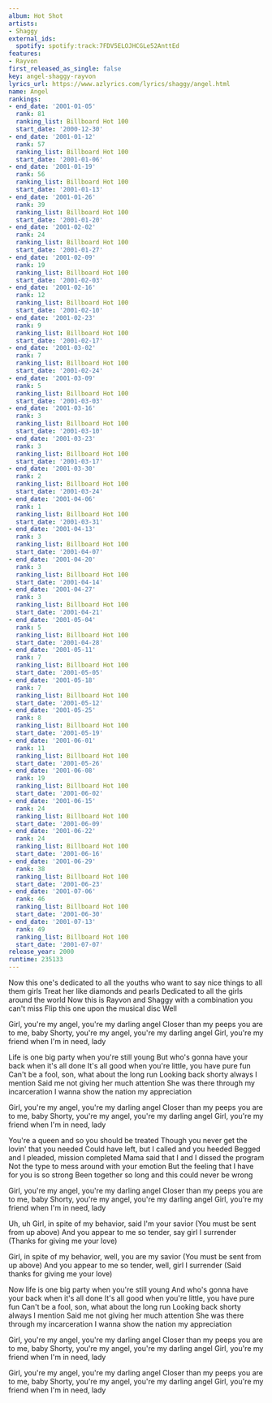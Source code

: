 ```yaml
---
album: Hot Shot
artists:
- Shaggy
external_ids:
  spotify: spotify:track:7FDV5ELOJHCGLe52AnttEd
features:
- Rayvon
first_released_as_single: false
key: angel-shaggy-rayvon
lyrics_url: https://www.azlyrics.com/lyrics/shaggy/angel.html
name: Angel
rankings:
- end_date: '2001-01-05'
  rank: 81
  ranking_list: Billboard Hot 100
  start_date: '2000-12-30'
- end_date: '2001-01-12'
  rank: 57
  ranking_list: Billboard Hot 100
  start_date: '2001-01-06'
- end_date: '2001-01-19'
  rank: 56
  ranking_list: Billboard Hot 100
  start_date: '2001-01-13'
- end_date: '2001-01-26'
  rank: 39
  ranking_list: Billboard Hot 100
  start_date: '2001-01-20'
- end_date: '2001-02-02'
  rank: 24
  ranking_list: Billboard Hot 100
  start_date: '2001-01-27'
- end_date: '2001-02-09'
  rank: 19
  ranking_list: Billboard Hot 100
  start_date: '2001-02-03'
- end_date: '2001-02-16'
  rank: 12
  ranking_list: Billboard Hot 100
  start_date: '2001-02-10'
- end_date: '2001-02-23'
  rank: 9
  ranking_list: Billboard Hot 100
  start_date: '2001-02-17'
- end_date: '2001-03-02'
  rank: 7
  ranking_list: Billboard Hot 100
  start_date: '2001-02-24'
- end_date: '2001-03-09'
  rank: 5
  ranking_list: Billboard Hot 100
  start_date: '2001-03-03'
- end_date: '2001-03-16'
  rank: 3
  ranking_list: Billboard Hot 100
  start_date: '2001-03-10'
- end_date: '2001-03-23'
  rank: 3
  ranking_list: Billboard Hot 100
  start_date: '2001-03-17'
- end_date: '2001-03-30'
  rank: 2
  ranking_list: Billboard Hot 100
  start_date: '2001-03-24'
- end_date: '2001-04-06'
  rank: 1
  ranking_list: Billboard Hot 100
  start_date: '2001-03-31'
- end_date: '2001-04-13'
  rank: 3
  ranking_list: Billboard Hot 100
  start_date: '2001-04-07'
- end_date: '2001-04-20'
  rank: 3
  ranking_list: Billboard Hot 100
  start_date: '2001-04-14'
- end_date: '2001-04-27'
  rank: 3
  ranking_list: Billboard Hot 100
  start_date: '2001-04-21'
- end_date: '2001-05-04'
  rank: 5
  ranking_list: Billboard Hot 100
  start_date: '2001-04-28'
- end_date: '2001-05-11'
  rank: 7
  ranking_list: Billboard Hot 100
  start_date: '2001-05-05'
- end_date: '2001-05-18'
  rank: 7
  ranking_list: Billboard Hot 100
  start_date: '2001-05-12'
- end_date: '2001-05-25'
  rank: 8
  ranking_list: Billboard Hot 100
  start_date: '2001-05-19'
- end_date: '2001-06-01'
  rank: 11
  ranking_list: Billboard Hot 100
  start_date: '2001-05-26'
- end_date: '2001-06-08'
  rank: 19
  ranking_list: Billboard Hot 100
  start_date: '2001-06-02'
- end_date: '2001-06-15'
  rank: 24
  ranking_list: Billboard Hot 100
  start_date: '2001-06-09'
- end_date: '2001-06-22'
  rank: 24
  ranking_list: Billboard Hot 100
  start_date: '2001-06-16'
- end_date: '2001-06-29'
  rank: 38
  ranking_list: Billboard Hot 100
  start_date: '2001-06-23'
- end_date: '2001-07-06'
  rank: 46
  ranking_list: Billboard Hot 100
  start_date: '2001-06-30'
- end_date: '2001-07-13'
  rank: 49
  ranking_list: Billboard Hot 100
  start_date: '2001-07-07'
release_year: 2000
runtime: 235133
---
```

Now this one's dedicated to all the youths who want to say nice things to all them girls
Treat her like diamonds and pearls
Dedicated to all the girls around the world
Now this is Rayvon and Shaggy with a combination you can't miss
Flip this one upon the musical disc
Well


Girl, you're my angel, you're my darling angel
Closer than my peeps you are to me, baby
Shorty, you're my angel, you're my darling angel
Girl, you're my friend when I'm in need, lady


Life is one big party when you're still young
But who's gonna have your back when it's all done
It's all good when you're little, you have pure fun
Can't be a fool, son, what about the long run
Looking back shorty always I mention
Said me not giving her much attention
She was there through my incarceration
I wanna show the nation my appreciation


Girl, you're my angel, you're my darling angel
Closer than my peeps you are to me, baby
Shorty, you're my angel, you're my darling angel
Girl, you're my friend when I'm in need, lady


You're a queen and so you should be treated
Though you never get the lovin' that you needed
Could have left, but I called and you heeded
Begged and I pleaded, mission completed
Mama said that I and I dissed the program
Not the type to mess around with your emotion
But the feeling that I have for you is so strong
Been together so long and this could never be wrong


Girl, you're my angel, you're my darling angel
Closer than my peeps you are to me, baby
Shorty, you're my angel, you're my darling angel
Girl, you're my friend when I'm in need, lady


Uh, uh
Girl, in spite of my behavior, said I'm your savior
(You must be sent from up above)
And you appear to me so tender, say girl I surrender
(Thanks for giving me your love)

Girl, in spite of my behavior, well, you are my savior
(You must be sent from up above)
And you appear to me so tender, well, girl I surrender
(Said thanks for giving me your love)


Now life is one big party when you're still young
And who's gonna have your back when it's all done
It's all good when you're little, you have pure fun
Can't be a fool, son, what about the long run
Looking back shorty always I mention
Said me not giving her much attention
She was there through my incarceration
I wanna show the nation my appreciation


Girl, you're my angel, you're my darling angel
Closer than my peeps you are to me, baby
Shorty, you're my angel, you're my darling angel
Girl, you're my friend when I'm in need, lady

Girl, you're my angel, you're my darling angel
Closer than my peeps you are to me, baby
Shorty, you're my angel, you're my darling angel
Girl, you're my friend when I'm in need, lady
